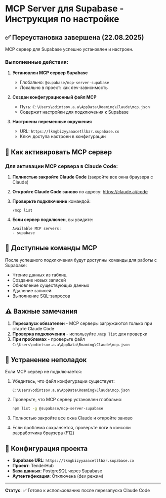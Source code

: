 # MCP Server для Supabase - Инструкция по настройке

## ✅ Переустановка завершена (22.08.2025)

MCP сервер для Supabase успешно установлен и настроен.

### Выполненные действия:

1. **Установлен MCP сервер Supabase**
   - Глобально: `@supabase/mcp-server-supabase`
   - Локально в проект: как dev-зависимость

2. **Создан конфигурационный файл MCP**
   - Путь: `C:\Users\odintsov.a.a\AppData\Roaming\Claude\mcp.json`
   - Содержит настройки для подключения к Supabase

3. **Настроены переменные окружения**
   - URL: `https://lkmgbizyyaaacetllbzr.supabase.co`
   - Ключ доступа настроен в конфигурации

## 🚀 Как активировать MCP сервер

### Для активации MCP сервера в Claude Code:

1. **Полностью закройте Claude Code** (закройте все окна браузера с Claude)

2. **Откройте Claude Code заново** по адресу: https://claude.ai/code

3. **Проверьте подключение** командой:
   ```
   /mcp list
   ```

4. **Если сервер подключен**, вы увидите:
   ```
   Available MCP servers:
   - supabase
   ```

## 📝 Доступные команды MCP

После успешного подключения будут доступны команды для работы с Supabase:

- Чтение данных из таблиц
- Создание новых записей
- Обновление существующих данных
- Удаление записей
- Выполнение SQL-запросов

## ⚠️ Важные замечания

1. **Перезапуск обязателен** - MCP серверы загружаются только при старте Claude Code
2. **Проверка подключения** - используйте `/mcp list` для проверки
3. **При проблемах** - проверьте файл `C:\Users\odintsov.a.a\AppData\Roaming\Claude\mcp.json`

## 🔧 Устранение неполадок

Если MCP сервер не подключается:

1. Убедитесь, что файл конфигурации существует:
   ```
   C:\Users\odintsov.a.a\AppData\Roaming\Claude\mcp.json
   ```

2. Проверьте, что MCP сервер установлен глобально:
   ```bash
   npm list -g @supabase/mcp-server-supabase
   ```

3. Полностью закройте все окна Claude и откройте заново

4. Если проблема сохраняется, проверьте логи в консоли разработчика браузера (F12)

## 📌 Конфигурация проекта

- **Supabase URL**: `https://lkmgbizyyaaacetllbzr.supabase.co`
- **Проект**: TenderHub
- **База данных**: PostgreSQL через Supabase
- **Аутентификация**: Отключена (dev режим)

---

**Статус**: ✅ Готово к использованию после перезапуска Claude Code